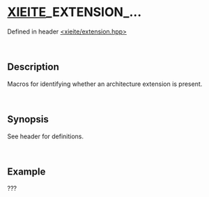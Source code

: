 # [XIEITE](../../macros.md)\_EXTENSION\_...
Defined in header [<xieite/extension.hpp>](../../../include/xieite/extension.hpp)

&nbsp;

## Description
Macros for identifying whether an architecture extension is present.

&nbsp;

## Synopsis
See header for definitions.

&nbsp;

## Example
???
